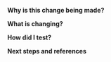 **Why is this change being made?**
<!-- Short description of the motivation behind the change, including links to any relevant issues. -->

**What is changing?**
<!-- Short technical summary of the changes made to the code. -->

**How did I test?**
<!-- Short description of how the PR was tested, clear enough for reviewers to replicate.
     Where possible, add screenshots of the changed feature/functionality before and after your change.
-->

**Next steps and references**
<!-- Add any other context about follow-up PRs or related PRs here. -->
